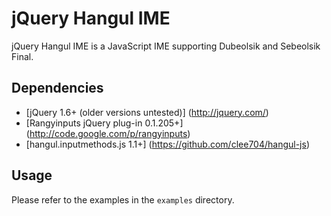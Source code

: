 jQuery Hangul IME
=================

jQuery Hangul IME is a JavaScript IME supporting Dubeolsik and Sebeolsik Final.


Dependencies
------------

* [jQuery 1.6+ (older versions untested)] (http://jquery.com/)
* [Rangyinputs jQuery plug-in 0.1.205+] (http://code.google.com/p/rangyinputs)
* [hangul.inputmethods.js 1.1+] (https://github.com/clee704/hangul-js)


Usage
-----

Please refer to the examples in the `examples` directory.
